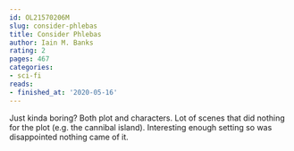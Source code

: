 ```yaml
---
id: OL21570206M
slug: consider-phlebas
title: Consider Phlebas
author: Iain M. Banks
rating: 2
pages: 467
categories:
- sci-fi
reads:
- finished_at: '2020-05-16'
---
```

Just kinda boring? Both plot and characters. Lot of scenes that did nothing for the plot (e.g. the cannibal island). Interesting enough setting so was disappointed nothing came of it.
